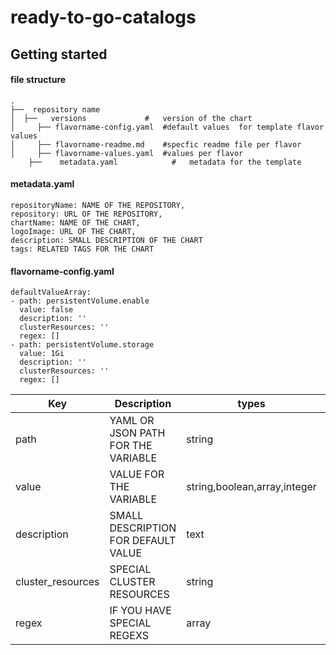 # ready-to-go-catalogs

## Getting started
#### file structure
    .
    ├──  repository name            
    │  ├──   versions             #   version of the chart
    │     ├── flavorname-config.yaml  #default values  for template flavor values
    │     ├── flavorname-readme.md    #specfic readme file per flavor
    │     ├── flavorname-values.yaml  #values per flavor
        ├──    metadata.yaml            #   metadata for the template
#### metadata.yaml

```
repositoryName: NAME OF THE REPOSITORY,
repository: URL OF THE REPOSITORY,
chartName: NAME OF THE CHART,
logoImage: URL OF THE CHART,
description: SMALL DESCRIPTION OF THE CHART
tags: RELATED TAGS FOR THE CHART
```
#### flavorname-config.yaml

```
defaultValueArray:
- path: persistentVolume.enable
  value: false
  description: ''
  clusterResources: ''
  regex: []
- path: persistentVolume.storage
  value: 1Gi
  description: ''
  clusterResources: ''
  regex: []
```

| Key | Description | types | required
| ------ | ------ | ------ | ------ |
| path | YAML OR JSON PATH FOR THE VARIABLE | string | required
| value | VALUE FOR THE VARIABLE | string,boolean,array,integer | required
| description | SMALL DESCRIPTION FOR DEFAULT VALUE | text | optional
| cluster_resources |  SPECIAL CLUSTER RESOURCES | string | optional
| regex | IF YOU HAVE SPECIAL REGEXS | array | optional
